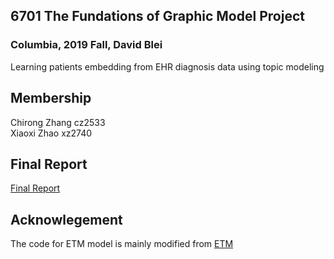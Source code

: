 ## 6701 The Fundations of Graphic Model Project   
### Columbia, 2019 Fall, David Blei
Learning patients embedding from EHR diagnosis data using topic modeling

## Membership

Chirong Zhang cz2533   
Xiaoxi Zhao xz2740

## Final Report

[Final Report](Final_Report.pdf)

## Acknowlegement
The code for ETM model is mainly modified from [ETM](https://github.com/adjidieng/ETM)



